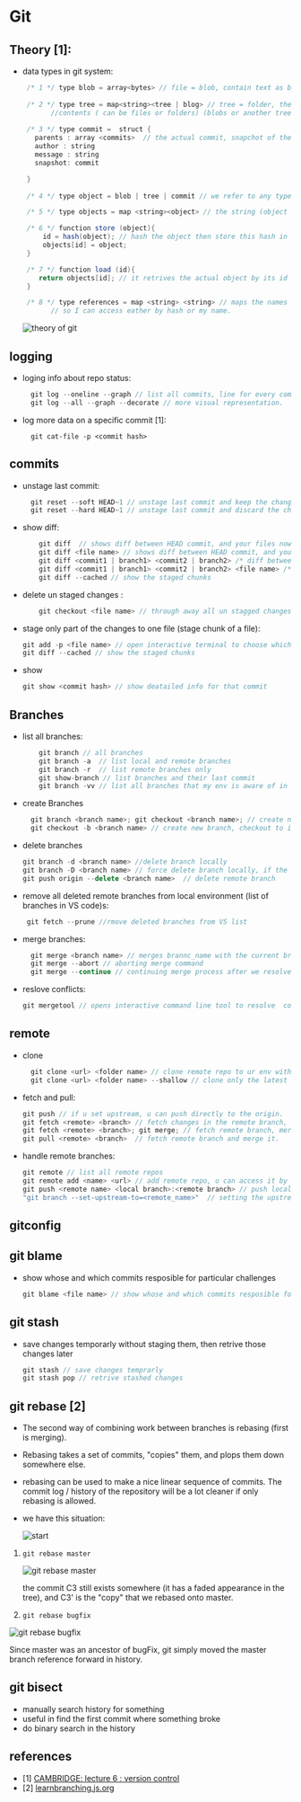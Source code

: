 <!-- markdownlint-disable MD004 MD026 MD009 -->
# Git

## Theory [1]:

- data types in git system:
   
   ```java
    /* 1 */ type blob = array<bytes> // file = blob, contain text as bytes
    
    /* 2 */ type tree = map<string><tree | blog> // tree = folder, the string (name of folder) points to the 
          //contents ( can be files or folders) (blobs or another tree)
    
    /* 3 */ type commit =  struct {
      parents : array <commits>  // the actual commit, snapchot of the whole contnet of the repo
      author : string
      message : string
      snapshot: commit

    }
    
    /* 4 */ type object = blob | tree | commit // we refer to any type with object

    /* 5 */ type objects = map <string><object> // the string (object name) points to the actual object

    /* 6 */ function store (object){
        id = hash(object); // hash the object then store this hash in objects map, where it points to the actual object
        objects[id] = object;
    }

    /* 7 */ function load (id){
       return objects[id]; // it retrives the actual object by its id (or hash)
    }

    /* 8 */ type references = map <string> <string> // maps the names I give to the hashes that git gives,
          // so I can access eather by hash or my name.

   ```

   ![theory of git](https://i.imgur.com/9Jmls3W.png)

## logging

* loging info about repo status:

  ```javascript
    git log --oneline --graph // list all commits, line for every commit
    git log --all --graph --decorate // more visual representation.
  ```

- log more data on a specific commit [1]:

    ```git
      git cat-file -p <commit hash>
    ```

## commits

- unstage last commit:

  ```javascript
    git reset --soft HEAD~1 // unstage last commit and keep the changes
    git reset --hard HEAD~1 // unstage last commit and discard the changes ** careful
  ```

- show diff:

  ```javascript
      git diff  // shows diff between HEAD commit, and your files now for entire repo
      git diff <file name> // shows diff between HEAD commit, and your files now for specific file
      git diff <commit1 | branch1> <commit2 | branch2> /* diff between commit1/branch1 and commit2/branch2 for all files */
      git diff <commit1 | branch1> <commit2 | branch2> <file name> /* diff between commit1/branch1 and commit2/branch2 for specifi file. */
      git diff --cached // show the staged chunks

  ```

- delete un staged changes :

  ```javascript
      git checkout <file name> // through away all un stagged changes
  ```

- stage only part of the changes to one file (stage chunk of a file):

  ```js
  git add -p <file name> // open interactive terminal to choose which parts u want to commit
  git diff --cached // show the staged chunks
  ```

- show

  ```js
  git show <commit hash> // show deatailed info for that commit
  ```

## Branches

- list all branches:

    ```javascript
        git branch // all branches
        git branch -a  // list local and remote branches
        git branch -r  // list remote branches only
        git show-branch // list branches and their last commit
        git branch -vv // list all branches that my env is aware of in details.
    ```

- create Branches

  ```javascript
    git branch <branch name>; git checkout <branch name>; // create new branch, checkout to its
    git checkout -b <branch name> // create new branch, checkout to its
  ```

- delete branches

  ```javascript
  git branch -d <branch name> //delete branch locally
  git branch -D <branch name> // force delete branch locally, if the branch did not merged (force)
  git push origin --delete <branch name>  // delete remote branch
  ```

- remove all deleted remote branches from  local environment (list of branches in VS code)s:
  
  ```javascript
   git fetch --prune //rmove deleted branches from VS list
   ```

- merge branches:

  ```javascript
    git merge <branch name> // merges brannc_name with the current branch you are in.
    git merge --abort // aborting merge command
    git merge --continue // continuing merge process after we resolve conflicts.

  ```

- reslove conflicts:

  ```javascript
  git mergetool // opens interactive command line tool to resolve  conflicts, or open your editor
  ```

## remote

- clone

  ```javascript
    git clone <url> <folder name> // clone remote repo to ur env with all version control history
    git clone <url> <folder name> --shallow // clone only the latest snapshot of remote repo to ur env.

  ```

- fetch and pull:

  ```js
  git push // if u set upstream, u can push directly to the origin.
  git fetch <remote> <branch> // fetch changes in the remote branch, but don't merge them. 
  git fetch <remote> <branch>; git merge; // fetch remote branch, merge it with the current branches
  git pull <remote> <branch>  // fetch remote branch and merge it.
  ```

- handle remote branches: 

  ```javascript
  git remote // list all remote repos
  git remote add <name> <url> // add remote repo, u can access it by name.
  git push <remote name> <local branch>:<remote branch> // push local branch content into remote branch.
  "git branch --set-upstream-to=<remote_name>"  // setting the upstream as remote repo
  ```

## gitconfig

## git blame 

- show whose and which commits resposible for particular challenges

  ```js
  git blame <file name> // show whose and which commits resposible for every line in the file
  ```

## git stash

- save changes temporarly without staging them, then retrive those changes later

  ```js
  git stash // save changes temprarly
  git stash pop // retrive stashed changes
  ```

## git rebase [2]

- The second way of combining work between branches is rebasing (first is merging).
- Rebasing takes a set of commits, "copies" them, and plops them down somewhere else.
- rebasing can be used to make a nice linear sequence of commits. The commit log / history of the repository will be a lot cleaner if only rebasing is allowed.

- we have this situation:

    ![start](https://i.imgur.com/gH3fv3m.png)

1. `git rebase master`

    ![git rebase master](https://i.imgur.com/GfbW4CF.png)
    
    the commit C3 still exists somewhere (it has a faded appearance in the tree), and C3' is the "copy" that we rebased onto master.

2. `git rebase bugfix`

  ![git rebase bugfix](https://i.imgur.com/F9uTUgO.png)

  Since master was an ancestor of bugFix, git simply moved the master branch reference forward in history.

## git bisect

- manually search history for something
- useful in find the first commit where something broke
- do binary search in the history

## references

- [1] [CAMBRIDGE: lecture 6 : version control](https://www.youtube.com/watch?v=2sjqTHE0zok&t=3020s)
- [2] [learnbranching.js.org](https://learngitbranching.js.org/)
  